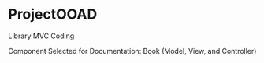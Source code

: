 # ProjectOOAD
Library MVC Coding

Component Selected for Documentation: Book (Model, View, and Controller)